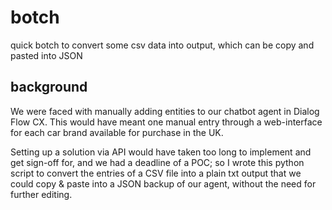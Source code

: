 # botch

quick botch to convert some csv data into output, which can be copy and pasted into JSON

## background

We were faced with manually adding entities to our chatbot agent in Dialog Flow CX. This would have meant one manual entry through a web-interface for each car brand available for purchase in the UK.

Setting up a solution via API would have taken too long to implement and get sign-off for, and we had a deadline of a POC; so I wrote this python script to convert the entries of a CSV file into a plain txt output that we could copy & paste into a JSON backup of our agent, without the need for further editing.
